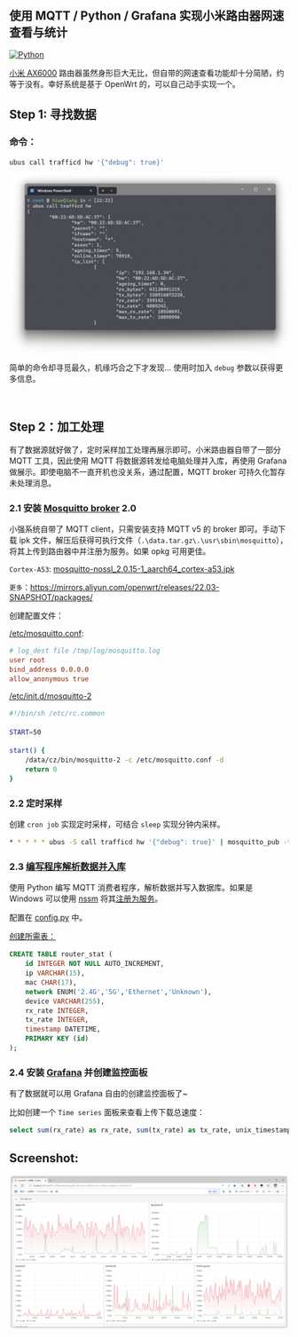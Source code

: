 ## 使用 MQTT / Python / Grafana 实现小米路由器网速查看与统计

[![Python](https://img.shields.io/badge/Python-3.10%2B-blue.svg)](https://www.python.org)

[小米 AX6000](https://www.mi.com/r6000) 路由器虽然身形巨大无比，但自带的网速查看功能却十分简陋，约等于没有。幸好系统是基于 OpenWrt 的，可以自己动手实现一个。

## Step 1: 寻找数据

### 命令：

```sh
ubus call trafficd hw '{"debug": true}'
```
![trafficd](docs/trafficd.png)

简单的命令却寻觅最久，机缘巧合之下才发现... 使用时加入 `debug` 参数以获得更多信息。

<br>

## Step 2：加工处理

有了数据源就好做了，定时采样加工处理再展示即可。小米路由器自带了一部分 MQTT 工具，因此使用 MQTT 将数据源转发给电脑处理并入库，再使用 Grafana 做展示。即使电脑不一直开机也没关系，通过配置，MQTT broker 可持久化暂存未处理消息。

### 2.1 安装 [Mosquitto broker](https://mosquitto.org/) 2.0

小强系统自带了 MQTT client，只需安装支持 MQTT v5 的 broker 即可。手动下载 ipk 文件，解压后获得可执行文件（`.\data.tar.gz\.\usr\sbin\mosquitto`），将其上传到路由器中并注册为服务。如果 opkg 可用更佳。

`Cortex-A53`: [mosquitto-nossl_2.0.15-1_aarch64_cortex-a53.ipk](http://mirrors.aliyun.com/openwrt/releases/22.03-SNAPSHOT/packages/aarch64_cortex-a53/packages/mosquitto-nossl_2.0.15-1_aarch64_cortex-a53.ipk)

`更多`：https://mirrors.aliyun.com/openwrt/releases/22.03-SNAPSHOT/packages/

创建配置文件：

[/etc/mosquitto.conf](docs/mosquitto.conf):

```conf
# log_dest file /tmp/log/mosquitto.log
user root
bind_address 0.0.0.0
allow_anonymous true
```

[/etc/init.d/mosquitto-2](docs/mosquitto-2)

```sh
#!/bin/sh /etc/rc.common

START=50

start() {
    /data/cz/bin/mosquitto-2 -c /etc/mosquitto.conf -d
    return 0
}
```

### 2.2 定时采样

创建 `cron job` 实现定时采样，可结合 `sleep` 实现分钟内采样。

```sh
* * * * * ubus -S call trafficd hw '{"debug": true}' | mosquitto_pub -t 'home/router-stat' -q 2 -i client_pub -l -D publish user-property timestamp $(date +%s) >/dev/null 2>&1
```

### 2.3 [编写程序解析数据并入库](https://github.com/CaoZ/RouterStat)

使用 Python 编写 MQTT 消费者程序，解析数据并写入数据库。如果是 Windows 可以使用 [nssm](https://nssm.cc) 将其[注册为服务](docs/install.bat)。

配置在 [config.py](app/config.py) 中。

[创建所需表：](docs/schema.sql)

```sql
CREATE TABLE router_stat (
	id INTEGER NOT NULL AUTO_INCREMENT,
	ip VARCHAR(15),
	mac CHAR(17),
	network ENUM('2.4G','5G','Ethernet','Unknown'),
	device VARCHAR(255),
	rx_rate INTEGER,
	tx_rate INTEGER,
	timestamp DATETIME,
	PRIMARY KEY (id)
);
```

### 2.4 安装 [Grafana](https://grafana.com) 并创建监控面板

有了数据就可以用 Grafana 自由的创建监控面板了~

比如创建一个 `Time series` 面板来查看上传下载总速度：

```sql
select sum(rx_rate) as rx_rate, sum(tx_rate) as tx_rate, unix_timestamp(timestamp) as time from home.router_stat where $__timeFilter(timestamp) group by timestamp
```

## Screenshot:

![监控面板](docs/screenshot.png)


